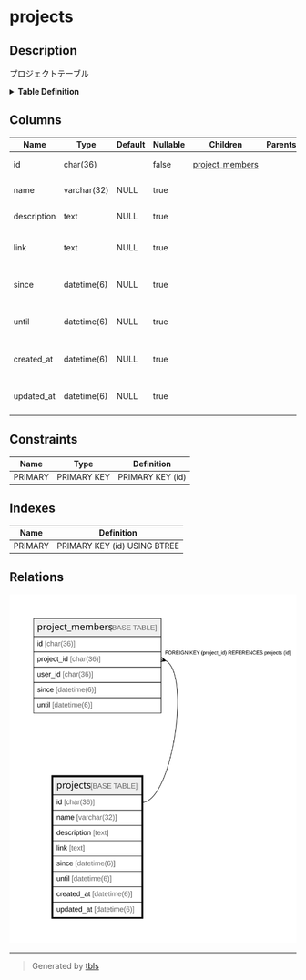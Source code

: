 # projects

## Description

プロジェクトテーブル

<details>
<summary><strong>Table Definition</strong></summary>

```sql
CREATE TABLE `projects` (
  `id` char(36) NOT NULL,
  `name` varchar(32) DEFAULT NULL,
  `description` text DEFAULT NULL,
  `link` text DEFAULT NULL,
  `since` datetime(6) DEFAULT NULL,
  `until` datetime(6) DEFAULT NULL,
  `created_at` datetime(6) DEFAULT NULL,
  `updated_at` datetime(6) DEFAULT NULL,
  PRIMARY KEY (`id`)
) ENGINE=InnoDB DEFAULT CHARSET=utf8mb3
```

</details>

## Columns

| Name | Type | Default | Nullable | Children | Parents | Comment |
| ---- | ---- | ------- | -------- | -------- | ------- | ------- |
| id | char(36) |  | false | [project_members](project_members.md) |  | プロジェクトUUID |
| name | varchar(32) | NULL | true |  |  | プロジェクト名 |
| description | text | NULL | true |  |  | プロジェクト説明 |
| link | text | NULL | true |  |  | プロジェクト情報のリンク |
| since | datetime(6) | NULL | true |  |  | プロジェクト開始期間 |
| until | datetime(6) | NULL | true |  |  | プロジェクト終了期間 |
| created_at | datetime(6) | NULL | true |  |  | プロジェクト作成日時 |
| updated_at | datetime(6) | NULL | true |  |  | プロジェクト更新日時 |

## Constraints

| Name | Type | Definition |
| ---- | ---- | ---------- |
| PRIMARY | PRIMARY KEY | PRIMARY KEY (id) |

## Indexes

| Name | Definition |
| ---- | ---------- |
| PRIMARY | PRIMARY KEY (id) USING BTREE |

## Relations

![er](projects.svg)

---

> Generated by [tbls](https://github.com/k1LoW/tbls)
